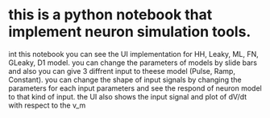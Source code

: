 # this is a python notebook that implement neuron simulation tools.
int this notebook you can see the UI implementation for HH, Leaky, ML, FN, GLeaky, D1 model.
you can change the parameters of models by slide bars and also you can give 3 diffrent input to theese model (Pulse, Ramp, Constant). you can change the shape of input signals by changing the parameters for each input parameters and see the respond of neuron model to that kind of input.
the UI also shows the input signal and plot of dV/dt with respect to the v_m
